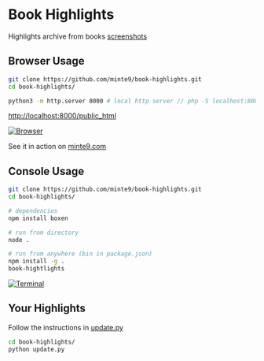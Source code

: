 # Book Highlights

Highlights archive from books [screenshots](https://github.com/minte9/book-highlights/tree/main/files_archive/my_books/book1/author1)

## Browser Usage

~~~sh
git clone https://github.com/minte9/book-highlights.git
cd book-highlights/

python3 -m http.server 8000 # local http server // php -S localhost:8000
~~~

[http://localhost:8000/public_html](http://localhost:8000/public_html)

[![Browser](https://www.minte9.com/lib/images/github/book-highlights/m9_08.png)](https://www.minte9.com/lib/js/minte9/book-highlights/public_html/index.htm?catg=programming&id=5)

See it in action on [minte9.com](https://www.minte9.com/lib/js/minte9/book-highlights/public_html/index.htm?catg=programming&id=5)

## Console Usage

~~~sh
git clone https://github.com/minte9/book-highlights.git
cd book-highlights/

# dependencies
npm install boxen

# run from directory
node .

# run from anywhere (bin in package.json)
npm install -g .
book-hightlights
~~~

[![Terminal](https://www.minte9.com/lib/images/github/book-highlights/highlight_02.png)](https://www.minte9.com)

##

## Your Highlights

Follow the instructions in [update.py](https://github.com/minte9/book-highlights/blob/main/update.py)

~~~sh
cd book-highlights/
python update.py
~~~

